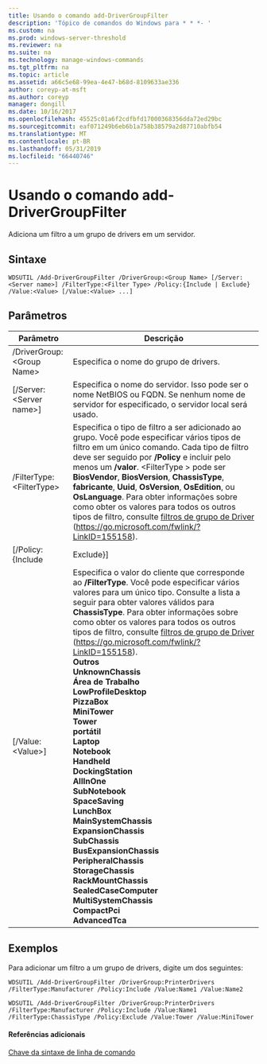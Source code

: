 ```yaml
---
title: Usando o comando add-DriverGroupFilter
description: 'Tópico de comandos do Windows para * * *- '
ms.custom: na
ms.prod: windows-server-threshold
ms.reviewer: na
ms.suite: na
ms.technology: manage-windows-commands
ms.tgt_pltfrm: na
ms.topic: article
ms.assetid: a66c5e68-99ea-4e47-b68d-8109633ae336
author: coreyp-at-msft
ms.author: coreyp
manager: dongill
ms.date: 10/16/2017
ms.openlocfilehash: 45525c01a6f2cdfbfd17000368356dda72ed29bc
ms.sourcegitcommit: eaf071249b6eb6b1a758b38579a2d87710abfb54
ms.translationtype: MT
ms.contentlocale: pt-BR
ms.lasthandoff: 05/31/2019
ms.locfileid: "66440746"
---
```

# <a name="using-the-add-drivergroupfilter-command"></a>Usando o comando add-DriverGroupFilter



Adiciona um filtro a um grupo de drivers em um servidor.

## <a name="syntax"></a>Sintaxe

```
WDSUTIL /Add-DriverGroupFilter /DriverGroup:<Group Name> [/Server:<Server name>] /FilterType:<Filter Type> /Policy:{Include | Exclude} /Value:<Value> [/Value:<Value> ...]
```

## <a name="parameters"></a>Parâmetros

|         Parâmetro          |                                                                                                                                                                                                                                                                                                                                                                                                                                                                            Descrição                                                                                                                                                                                                                                                                                                                                                                                                                                                                            |
|----------------------------|-------------------------------------------------------------------------------------------------------------------------------------------------------------------------------------------------------------------------------------------------------------------------------------------------------------------------------------------------------------------------------------------------------------------------------------------------------------------------------------------------------------------------------------------------------------------------------------------------------------------------------------------------------------------------------------------------------------------------------------------------------------------------------------------------------------------------------------------------------------------------------------------------------------------------------------------------------------------|
| /DriverGroup:\<Group Name> |                                                                                                                                                                                                                                                                                                                                                                                                                                                              Especifica o nome do grupo de drivers.                                                                                                                                                                                                                                                                                                                                                                                                                                                              |
|  [/Server:\<Server name>]  |                                                                                                                                                                                                                                                                                                                                                                                                               Especifica o nome do servidor. Isso pode ser o nome NetBIOS ou FQDN. Se nenhum nome de servidor for especificado, o servidor local será usado.                                                                                                                                                                                                                                                                                                                                                                                                               |
| /FilterType:\<FilterType>  |                                                                                                                                                                                                   Especifica o tipo de filtro a ser adicionado ao grupo. Você pode especificar vários tipos de filtro em um único comando. Cada tipo de filtro deve ser seguido por **/Policy** e incluir pelo menos um **/valor**. \<FilterType > pode ser **BiosVendor**, **BiosVersion**, **ChassisType**, **fabricante**, **Uuid**, **OsVersion**, **OsEdition**, ou **OsLanguage**. Para obter informações sobre como obter os valores para todos os outros tipos de filtro, consulte [filtros de grupo de Driver](https://go.microsoft.com/fwlink/?LinkID=155158) (<https://go.microsoft.com/fwlink/?LinkID=155158>).                                                                                                                                                                                                    |
|     [/Policy:{Include      |                                                                                                                                                                                                                                                                                                                                                                                                                                                                             Exclude}]                                                                                                                                                                                                                                                                                                                                                                                                                                                                             |
|     [/Value:\<Value>]      | Especifica o valor do cliente que corresponde ao **/FilterType**. Você pode especificar vários valores para um único tipo. Consulte a lista a seguir para obter valores válidos para **ChassisType**. Para obter informações sobre como obter os valores para todos os outros tipos de filtro, consulte [filtros de grupo de Driver](https://go.microsoft.com/fwlink/?LinkID=155158) (<https://go.microsoft.com/fwlink/?LinkID=155158>).</br>**Outros**</br>**UnknownChassis**</br>**Área de Trabalho**</br>**LowProfileDesktop**</br>**PizzaBox**</br>**MiniTower**</br>**Tower**</br>**portátil**</br>**Laptop**</br>**Notebook**</br>**Handheld**</br>**DockingStation**</br>**AllInOne**</br>**SubNotebook**</br>**SpaceSaving**</br>**LunchBox**</br>**MainSystemChassis**</br>**ExpansionChassis**</br>**SubChassis**</br>**BusExpansionChassis**</br>**PeripheralChassis**</br>**StorageChassis**</br>**RackMountChassis**</br>**SealedCaseComputer**</br>**MultiSystemChassis**</br>**CompactPci**</br>**AdvancedTca** |

## <a name="BKMK_examples"></a>Exemplos

Para adicionar um filtro a um grupo de drivers, digite um dos seguintes:
```
WDSUTIL /Add-DriverGroupFilter /DriverGroup:PrinterDrivers /FilterType:Manufacturer /Policy:Include /Value:Name1 /Value:Name2
```
```
WDSUTIL /Add-DriverGroupFilter /DriverGroup:PrinterDrivers /FilterType:Manufacturer /Policy:Include /Value:Name1 /FilterType:ChassisType /Policy:Exclude /Value:Tower /Value:MiniTower
```

#### <a name="additional-references"></a>Referências adicionais

[Chave da sintaxe de linha de comando](command-line-syntax-key.md)

